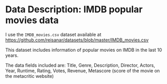 # Data Description: IMDB popular movies data


I use the `IMDB_movies.csv` dataset available at 
<https://github.com/reisanar/datasets/blob/master/IMDB_movies.csv>

This dataset includes information of popular movies on IMDB in the last 10 years. 

The data fields included are: Title, Genre, Description, Director, Actors, Year, Runtime, Rating, Votes, Revenue, Metascore (score of the movie on the metacritic website)

